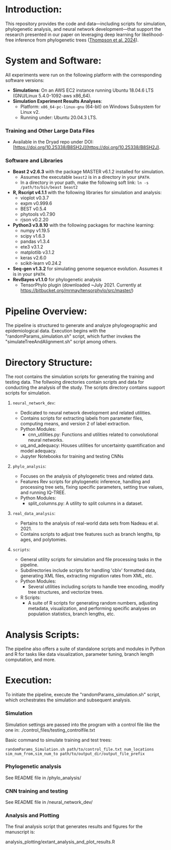 Introduction:
=============
This repository provides the code and data—including scripts for simulation, phylogenetic analysis, and neural network development—that support the research presented in our paper on leveraging deep learning for likelihood-free inference from phylogenetic trees ([Thompson et al. 2024](https://doi.org/10.1093/sysbio/syad074)). 

System and Software:
====================

All experiments were run on the following platform with the corresponding software versions:

- **Simulations**: On an AWS EC2 instance running Ubuntu 18.04.6 LTS (GNU/Linux 5.4.0-1092-aws x86_64).
- **Simulation Experiment Results Analyses**:
  - Platform: `x86_64-pc-linux-gnu` (64-bit) on Windows Subsystem for Linux v2.
  - Running under: Ubuntu 20.04.3 LTS.

### Training and Other Large Data Files

- Available in the Dryad repo under DOI: [https://doi.org/10.25338/B8SH2J](https://doi.org/10.25338/B8SH2J).

### Software and Libraries

- **Beast 2 v2.6.3** with the package MASTER v6.1.2 installed for simulation.
  - Assumes the executable `beast2` is in a directory in your `$PATH`.
  - In a directory in your path, make the following soft link: `ln -s /path/to/bin/beast beast2`
- **R, Rscript v4.1.1** with the following libraries for simulation and analysis:
  - vioplot v0.3.7
  - expm v0.999.6
  - BEST v0.5.4
  - phytools v0.7.90
  - rjson v0.2.20
- **Python3 v3.8.10** with the following packages for machine learning:
  - numpy v1.19.5
  - scipy v1.6.3
  - pandas v1.3.4
  - ete3 v3.1.2
  - matplotlib v3.1.2
  - keras v2.6.0
  - scikit-learn v0.24.2
- **Seq-gen v1.3.2** for simulating genome sequence evolution. Assumes it is in your `$PATH`.
- **RevBayes v1.1.0** for phylogenetic analysis 
  - TensorPhylo plugin (downloaded ~July 2021. Currently at https://bitbucket.org/mrmay/tensorphylo/src/master/) 

Pipeline Overview:
==================

The pipeline is structured to generate and analyze phylogeographic and epidemiological data. Execution begins with the "randomParams_simulation.sh" script, which further invokes the "simulateTreeAndAlignment.sh" script among others.

Directory Structure:
====================

The root contains the simulation scripts for generating the training and testing data. The follwoing directories contain scripts and data for conducting the analysis of the study. The scripts directory contains support scripts for simulation.

1. `neural_network_dev`:
    - Dedicated to neural network development and related utilities.
    - Contains scripts for extracting labels from parameter files, computing means, and version 2 of label extraction.
    - Python Modules:
        - cnn_utilities.py: Functions and utilities related to convolutional neural networks.
    - uq_and_adequacy: Houses utilities for uncertainty quantification and model adequacy.
    - Jupyter Notebooks for training and testing CNNs

2. `phylo_analysis`:
    - Focuses on the analysis of phylogenetic trees and related data.
    - Features Rev scripts for phylogenetic inference, handling and processing tree sets, fixing specific parameters, setting true values, and running IQ-TREE.
    - Python Modules:
        - split_columns.py: A utility to split columns in a dataset.

3. `real_data_analysis`:
    - Pertains to the analysis of real-world data sets from Nadeau et al. 2021.
    - Contains scripts to adjust tree features such as branch lengths, tip ages, and polytomies.

4. `scripts`:
    - General utility scripts for simulation and file processing tasks in the pipeline.
    - Subdirectories include scripts for handling 'cblv' formatted data, generating XML files, extracting migration rates from XML, etc.
    - Python Modules:
        - Several utilities including scripts to handle tree encoding, modify tree structures, and vectorize trees.
    - R Scripts:
        - A suite of R scripts for generating random numbers, adjusting metadata, visualization, and performing specific analyses on population statistics, branch lengths, etc.

Analysis Scripts:
=================

The pipeline also offers a suite of standalone scripts and modules in Python and R for tasks like data visualization, parameter tuning, branch length computation, and more.

Execution:
==========
To initiate the pipeline, execute the "randomParams_simulation.sh" script, which orchestrates the simulation and subsequent analysis.

### Simulation
Simulation settings are passed into the program with a control file like the one in:
./control_files/testing_controlfile.txt

Basic command to simulate training and test trees:

```shell
randomParams_Simulation.sh path/to/control_file.txt num_locations sim_num_from,sim_num_to path/to/output_dir/output_file_prefix
```

### Phylogenetic analysis
See README file in /phylo_analysis/

### CNN training and testing
See README file in /neural_network_dev/

### Analysis and Plotting
The final analysis script that generates results and figures for the manuscript is:

analysis_plotting/extant_analysis_and_plot_results.R
